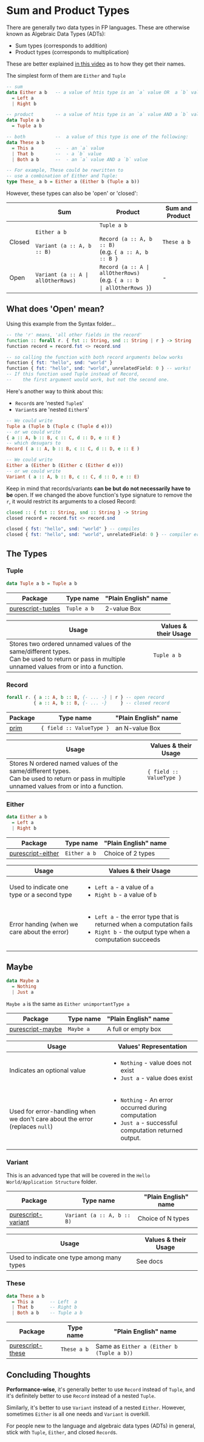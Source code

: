 # Sum and Product Types

There are generally two data types in FP languages. These are otherwise known as Algebraic Data Types (ADTs):
- Sum types (corresponds to addition)
- Product types (corresponds to multiplication)

These are better explained [in this video](https://youtu.be/Up7LcbGZFuo?t=19m8s) as to how they get their names.

The simplest form of them are `Either` and `Tuple`
```haskell
-- sum
data Either a b   -- a value of htis type is an `a` value OR  a `b` value
  = Left a
  | Right b

-- product        -- a value of htis type is an `a` value AND a `b` value
data Tuple a b
  = Tuple a b

-- both           --  a value of this type is one of the following:
data These a b
  = This a        --  - an `a` value
  | That b        --  - a `b` value
  | Both a b      --  - an `a` value AND a `b` value

-- For example, These could be rewritten to
-- use a combination of Either and Tuple:
type These_ a b = Either a (Either b (Tuple a b))
```

However, these types can also be 'open' or 'closed':

| | Sum | Product | Sum and Product
| - | - | - | - |
| Closed | `Either a b`<br><br>`Variant (a :: A, b :: B)` | `Tuple a b`<br><br>`Record (a :: A, b :: B)`<br>(e.g. `{ a :: A, b :: B }` | `These a b`
| Open | <code>Variant (a :: A &#124; allOtherRows)</code> | <code>Record (a :: A &#124; allOtherRows)</code><br>(e.g. <code>{ a :: b &#124; allOtherRows }</code>) | - |

## What does 'Open' mean?

Using this example from the Syntax folder...
```haskell
-- the 'r' means, 'all other fields in the record'
function :: forall r. { fst :: String, snd :: String | r } -> String
function record = record.fst <> record.snd

-- so calling the function with both record arguments below works
function { fst: "hello", snd: "world" }
function { fst: "hello", snd: "world", unrelatedField: 0 } -- works!
-- If this function used Tuple instead of Record,
--    the first argument would work, but not the second one.
```

Here's another way to think about this:
- `Record`s are 'nested `Tuple`s'
- `Variant`s are 'nested `Either`s'

```haskell
-- We could write
Tuple a (Tuple b (Tuple c (Tuple d e)))
-- or we could write
{ a :: A, b :: B, c :: C, d :: D, e :: E }
-- which desugars to
Record ( a :: A, b :: B, c :: C, d :: D, e :: E )

-- We could write
Either a (Either b (Either c (Either d e)))
-- or we could write
Variant ( a :: A, b :: B, c :: C, d :: D, e :: E)
```

Keep in mind that records/variants **can be but do not necessarily have to be** open. If we changed the above function's type signature to remove the `r`, it would restrict its arguments to a closed Record:
```haskell
closed :: { fst :: String, snd :: String } -> String
closed record = record.fst <> record.snd

closed { fst: "hello", snd: "world" } -- compiles
closed { fst: "hello", snd: "world", unrelatedField: 0 } -- compiler error
```

## The Types

### Tuple

```haskell
data Tuple a b = Tuple a b
```

| Package | Type name | "Plain English" name |
| - | - | - |
| [purescript-tuples](https://pursuit.purescript.org/packages/purescript-tuples/5.0.0) | `Tuple a b` | 2-value Box

| Usage | Values & their Usage |
| - | - |
| Stores two ordered unnamed values of the same/different types.<br>Can be used to return or pass in multiple unnamed values from or into a function. | `Tuple a b` |

### Record

```haskell
forall r. { a :: A, b :: B, {- ... -} | r } -- open record
          { a :: A, b :: B, {- ... -}     } -- closed record
```

| Package | Type name | "Plain English" name |
| - | - | - |
| [prim](https://pursuit.purescript.org/builtins/docs/Prim#t:Record) | `{ field :: ValueType }` | an N-value Box

| Usage | Values & their Usage |
| - | - |
| Stores N ordered named values of the same/different types.<br>Can be used to return or pass in multiple unnamed values from or into a function. | `{ field :: ValueType }` |

### Either

```haskell
data Either a b
  = Left a
  | Right b
```

| Package | Type name | "Plain English" name |
| - | - | - |
| [purescript-either](https://pursuit.purescript.org/packages/purescript-either/4.0.0) | `Either a b` | Choice of 2 types

| Usage | Values & their Usage
| - | - |
| Used to indicate one type or a second type | <ul><li>`Left a` - a value of `a`</li><li>`Right b` - a value of `b`</li></ul>
| Error handing (when we care about the error) | <ul><li>`Left a` - the error type that is returned when a computation fails</li><li>`Right b` - the output type when a computation succeeds</li></ul>

## Maybe

```haskell
data Maybe a
  = Nothing
  | Just a
```

`Maybe a` is the same as `Either unimportantType a`

| Package | Type name | "Plain English" name
| - | - | - |
| [purescript-maybe](https://pursuit.purescript.org/packages/purescript-maybe/4.0.0) | `Maybe a` | A full or empty box

| Usage | Values' Representation
| - | -
| Indicates an optional value | <ul><li>`Nothing` - value does not exist</li><li>`Just a` - value does exist</li></ul>
| Used for error-handling when we don't care about the error (replaces `null`) | <ul><li>`Nothing` - An error occurred during computation</li><li>`Just a` - successful computation returned output.</li></ul>

### Variant

This is an advanced type that will be covered in the `Hello World/Application Structure` folder.

| Package | Type name | "Plain English" name |
| - | - | - |
| [purescript-variant](https://pursuit.purescript.org/packages/purescript-variant/5.0.0) | `Variant (a :: A, b :: B)` | Choice of N types

| Usage | Values & their Usage
| - | - |
| Used to indicate one type among many types | See docs |

### These

```haskell
data These a b
  = This a      -- Left  a
  | That b      -- Right b
  | Both a b    -- Tuple a b
```

| Package | Type name | "Plain English" name |
| - | - | - |
| [purescript-these](https://pursuit.purescript.org/packages/purescript-these/4.0.0) | `These a b` | Same as `Either a (Either b (Tuple a b))`

## Concluding Thoughts

**Performance-wise**, it's generally better to use `Record` instead of `Tuple`, and it's definitely better to use `Record` instead of a nested `Tuple`.

Similarly, it's better to use `Variant` instead of a nested `Either`. However, sometimes `Either` is all one needs and `Variant` is overkill.

For people new to the language and algebraic data types (ADTs) in general, stick with `Tuple`, `Either`, and closed `Record`s.
